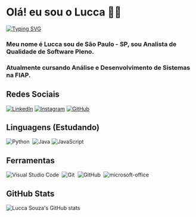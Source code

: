 # Olá! eu sou o Lucca 👋🏻
[![Typing SVG](https://readme-typing-svg.herokuapp.com/?color=fff&size=35&center=true&vCenter=true&width=1000&lines=Bem+vindo+ao+meu+perfil+do+GitHub!+:%29)](https://git.io/typing-svg)

### Meu nome é Lucca sou de São Paulo - SP, sou Analista de Qualidade de Software Pleno.
### Atualmente cursando Análise e Desenvolvimento de Sistemas na FIAP.


## Redes Sociais

[![LinkedIn](https://img.shields.io/badge/LinkedIn-0077B5?style=for-the-badge&logo=linkedin&logoColor=fff)](https://www.linkedin.com/in/lucca-souza-212513207/) 
[![Instagram](https://img.shields.io/badge/Instagram-%23E4405F?style=for-the-badge&logo=instagram&logoColor=fff)](https://www.instagram.com/luccasouza00/) 
[![GitHub](https://img.shields.io/badge/GitHbt-000?style=for-the-badge&logo=github&logoColor=white)](https://github.com/luccafsouza00)

## Linguagens (Estudando)
![Python](https://img.shields.io/badge/Python-0D1117?style=for-the-badge&logo=python)&nbsp;
![Java](https://img.shields.io/badge/Java-0D1117?style=for-the-badge&logo=java)
![JavaScript](https://img.shields.io/badge/JavaScript-0D1117?style=for-the-badge&logo=javascript)&nbsp;

## Ferramentas
![Visual Studio Code](https://img.shields.io/badge/-Visual%20Studio%20Code-0D1117?style=for-the-badge&logo=visual-studio-code&logoColor=007ACC&labelColor=0D1117)&nbsp;
![Git](https://img.shields.io/badge/-Git-0D1117?style=for-the-badge&logo=git&labelColor=0D1117)&nbsp;
![GitHub](https://img.shields.io/badge/-GitHub-0D1117?style=for-the-badge&logo=github&labelColor=0D1117)&nbsp;
![microsoft-office](https://img.shields.io/badge/-microsoft_office-0D1117?style=for-the-badge&logo=microsoft-office&labelColor=0D1117)&nbsp;

## GitHub Stats

![Lucca Souza's GitHub stats](https://github-readme-stats.vercel.app/api?username=luccafsouza00&theme=tokyonight&_icons=true&hide_title=true)



